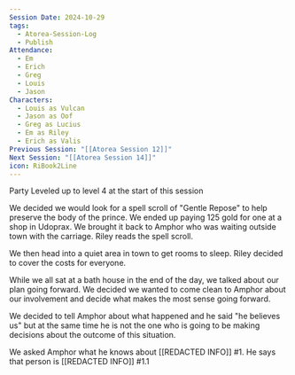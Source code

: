 ```yaml
---
Session Date: 2024-10-29
tags:
  - Atorea-Session-Log
  - Publish
Attendance:
  - Em
  - Erich
  - Greg
  - Louis
  - Jason
Characters:
  - Louis as Vulcan
  - Jason as Oof
  - Greg as Lucius
  - Em as Riley
  - Erich as Valis
Previous Session: "[[Atorea Session 12]]"
Next Session: "[[Atorea Session 14]]"
icon: RiBook2Line
---
```

Party Leveled up to level 4 at the start of this session


We decided we would look for a spell scroll of "Gentle Repose" to help preserve the body of the prince. We ended up paying 125 gold for one at a shop in Udoprax. We brought it back to Amphor who was waiting outside town with the carriage. Riley reads the spell scroll. 

We then head into a quiet area in town to get rooms to sleep. Riley decided to cover the costs for everyone. 

While we all sat at a bath house in the end of the day, we talked about our plan going forward. We decided we wanted to come clean to Amphor about our involvement and decide what makes the most sense going forward. 

We decided to tell Amphor about what happened and he said "he believes us" but at the same time he is not the one who is going to be making decisions about the outcome of this situation. 

We asked Amphor what he knows about [[REDACTED INFO]] #1. He says that person is [[REDACTED INFO]] #1.1